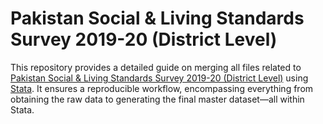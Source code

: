 # Pakistan Social & Living Standards Survey 2019-20 (District Level)
This repository provides a detailed guide on merging all files related to [Pakistan Social & Living Standards Survey 2019-20 (District Level)]([https://link-url-here.org](https://www.pbs.gov.pk/publication/pakistan-social-and-living-standards-measurement-survey-pslm-2019-20-provincial)https://www.pbs.gov.pk/publication/pakistan-social-and-living-standards-measurement-survey-pslm-2019-20-provincial) using [Stata](https://www.stata.com/). It ensures a reproducible workflow, encompassing everything from obtaining the raw data to generating the final master dataset—all within Stata.
